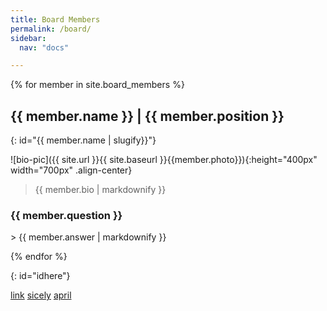 ```yaml
---
title: Board Members
permalink: /board/
sidebar:
  nav: "docs"

---
```


{% for member in site.board_members %}
  <h2> {{ member.name }} | {{ member.position }} </h2>
  {: id="{{ member.name | slugify}}"}


  ![bio-pic]({{ site.url }}{{ site.baseurl }}{{member.photo}}){:height="400px" width="700px" .align-center}


  > {{ member.bio | markdownify }}
  <h3> {{ member.question }} </h3>
  > {{ member.answer | markdownify }}

{% endfor %}

{: id="idhere"}

[link](#idhere)
[sicely](#sicely-li)
[april](#april-wang)
